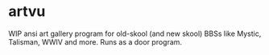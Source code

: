 # artvu

WIP ansi art gallery program for old-skool (and new skool) BBSs like Mystic, Talisman, WWIV and more. Runs as a door program. 
